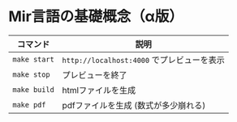 # Mir言語の基礎概念（α版）

| コマンド         | 説明                                |
| ------------ | --------------------------------- |
| `make start` | `http://localhost:4000` でプレビューを表示 |
| `make stop`  | プレビューを終了                          |
| `make build` | htmlファイルを生成                       |
| `make pdf`   | pdfファイルを生成 (数式が多少崩れる)             |

